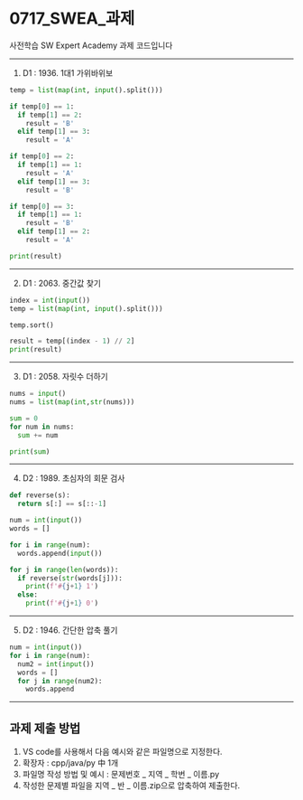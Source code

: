 # 0717_SWEA_과제

사전학습 SW Expert Academy 과제 코드입니다

---

1. D1 : 1936. 1대1 가위바위보

``` py
temp = list(map(int, input().split()))

if temp[0] == 1:
  if temp[1] == 2:
    result = 'B'
  elif temp[1] == 3:
    result = 'A'

if temp[0] == 2:
  if temp[1] == 1:
    result = 'A'
  elif temp[1] == 3:
    result = 'B'

if temp[0] == 3:
  if temp[1] == 1:
    result = 'B'
  elif temp[1] == 2:
    result = 'A'

print(result)
```

---

2. D1 : 2063. 중간값 찾기

``` py
index = int(input())
temp = list(map(int, input().split()))

temp.sort()

result = temp[(index - 1) // 2]
print(result)
```

---

3. D1 : 2058. 자릿수 더하기

``` py
nums = input()
nums = list(map(int,str(nums)))

sum = 0
for num in nums:
  sum += num

print(sum)
```

---

4. D2 : 1989. 초심자의 회문 검사

``` py
def reverse(s):
  return s[:] == s[::-1]

num = int(input())
words = []

for i in range(num):
  words.append(input())

for j in range(len(words)):
  if reverse(str(words[j])):
    print(f'#{j+1} 1')
  else:
    print(f'#{j+1} 0')
```

---

5. D2 : 1946. 간단한 압축 풀기

``` py
num = int(input())
for i in range(num):
  num2 = int(input())
  words = []
  for j in range(num2):
    words.append
```

---



## 과제 제출 방법

1. VS code를 사용해서 다음 예시와 같은 파일명으로 지정한다.
2. 확장자 : cpp/java/py 中 1개
3. 파일명 작성 방법 및 예시 : 문제번호 _ 지역 _ 학번 _ 이름.py
4. 작성한 문제별 파일을 지역 _ 반 _ 이름.zip으로 압축하여 제출한다.